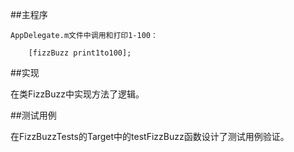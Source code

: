 ##主程序

    AppDelegate.m文件中调用和打印1-100：
```FizzBuzz* fizzBuzz = [[FizzBuzz alloc]initWithFirstNum:3 withSecondNum:5];
    [fizzBuzz print1to100];
```
    
    
##实现

在类FizzBuzz中实现方法了逻辑。

##测试用例

在FizzBuzzTests的Target中的testFizzBuzz函数设计了测试用例验证。

